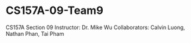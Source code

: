 # CS157A-09-Team9
CS157A Section 09
Instructor: Dr. Mike Wu
Collaborators: Calvin Luong, Nathan Phan, Tai Pham
